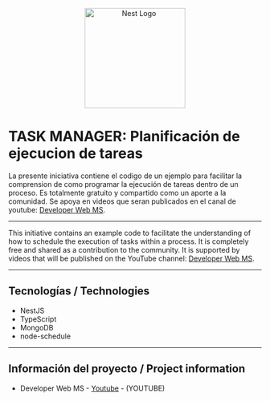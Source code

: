 <p align="center">
  <a href="http://nestjs.com/" target="blank"><img src="https://nestjs.com/img/logo-small.svg" width="200" alt="Nest Logo" /></a>
</p>

# TASK MANAGER:  Planificación de ejecucion de tareas

La presente iniciativa contiene el codigo de un ejemplo para facilitar la comprension de como programar la ejecución de tareas dentro de un proceso.
Es totalmente gratuito y compartido como un aporte a la comunidad. 
Se apoya en videos que seran publicados en el canal de youtube:   [Developer Web MS](https://www.youtube.com/@developerwebms/playlists). 

___

This initiative contains an example code to facilitate the understanding of how to schedule the execution of tasks within a process.
It is completely free and shared as a contribution to the community.
It is supported by videos that will be published on the YouTube channel:  [Developer Web MS](https://www.youtube.com/@developerwebms/playlists). 
___

## Tecnologías / Technologies

* NestJS
* TypeScript
* MongoDB
* node-schedule

___

## Información del proyecto / Project information

* Developer Web MS - [Youtube](https://youtu.be/KV0aFX90IW0) - (YOUTUBE)
 
